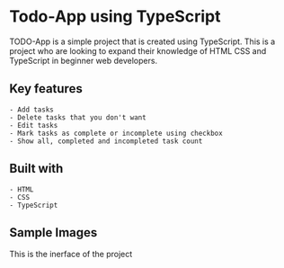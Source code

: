 # Todo-App using TypeScript
TODO-App is a simple project that is created using TypeScript. This is a project who are looking to expand their knowledge of HTML CSS and TypeScript in beginner web developers.

## Key features
	- Add tasks
	- Delete tasks that you don't want
	- Edit tasks
	- Mark tasks as complete or incomplete using checkbox
	- Show all, completed and incompleted task count
	
## Built with
	- HTML
	- CSS
	- TypeScript
    
## Sample Images
This is the inerface of the project

